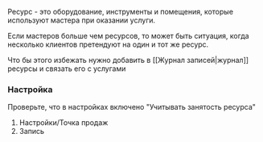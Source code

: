 Ресурс - это оборудование, инструменты и помещения, которые используют мастера при оказании услуги.

Если мастеров больше чем ресурсов, то может быть ситуация, когда несколько клиентов претендуют на один и тот же ресурс.

Что бы этого избежать нужно добавить в [[Журнал записей|журнал]] ресурсы и связать его с услугами

### Настройка
Проверьте, что в настройках включено "Учитывать занятость ресурса"
1. Настройки/Точка продаж
2. Запись